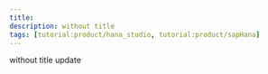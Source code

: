 ```yaml
---
title: 
description: without title
tags: [tutorial:product/hana_studio, tutorial:product/sapHana]
---
```


without title
update

